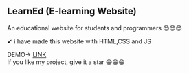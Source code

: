 ## LearnEd (E-learning Website)
An educational website for students and programmers 😊😊😊  
 
✔ i have made this website with HTML,CSS and JS  

DEMO-> [LINK](https://wissemkarous.github.io/TrainingElearning-center/)
<br/>
If you like my project, give it a star  😁😁😁
